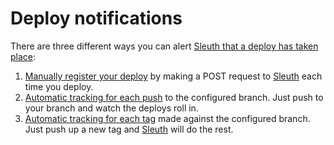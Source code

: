 # Deploy notifications

There are three different ways you can alert [Sleuth that a deploy has taken place](https://sleuth.io/):

1. [Manually register your deploy](manual-deploy-notification.md) by making a POST request to [Sleuth](https://sleuth.io/) each time you deploy. 
2. [Automatic tracking for each push](automatic-by-push.md) to the configured branch. Just push to your branch and watch the deploys roll in.
3. [Automatic tracking for each tag](automatic-by-tag/) made against the configured branch. Just push up a new tag and [Sleuth](https://sleuth.io/) will do the rest.

